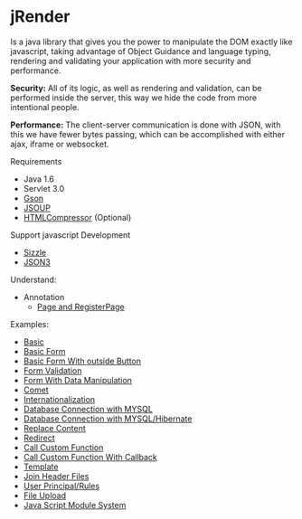 jRender
=========
Is a java library that gives you the power to manipulate the DOM exactly like javascript, taking advantage of Object Guidance and language typing, rendering and validating your application with more security and performance.

**Security:**
All of its logic, as well as rendering and validation, can be performed inside the server, this way we hide the code from more intentional people.

**Performance:**
The client-server communication is done with JSON, with this we have fewer bytes passing, which can be accomplished with either ajax, iframe or websocket.

Requirements
- Java 1.6
- Servlet 3.0
- [Gson](https://code.google.com/p/google-gson/)  
- [JSOUP](http://jsoup.org/)  
- [HTMLCompressor](https://code.google.com/p/htmlcompressor/) (Optional)  

Support javascript Development
- [Sizzle](http://sizzlejs.com/)  
- [JSON3](http://bestiejs.github.io/json3/)

Understand:  
- Annotation
	- [Page and RegisterPage](/understand/pageRegisterPage.md)  

Examples:  
- [Basic](/samples/basic.md)  
- [Basic Form ](/samples/formBasic.md)  
- [Basic Form With outside Button](/samples/formBasicWithOutsideButton.md)  
- [Form Validation](/samples/formValidation.md)  
- [Form With Data Manipulation](/samples/formWithManipulation.md)  
- [Comet](/samples/comet.md)  
- [Internationalization](/samples/internationalization.md)  
- [Database Connection with MYSQL](/samples/databaseConnection.md)  
- [Database Connection with MYSQL/Hibernate](/samples/customDatabaseConnectionHibernate.md)  
- [Replace Content](/samples/replaceContent.md)  
- [Redirect](/samples/redirect.md)  
- [Call Custom Function](/samples/callCustomFunction.md)  
- [Call Custom Function With Callback](/samples/callCustomFunctionWithCallbackFunction.md)  
- [Template](/samples/template.md)  
- [Join Header Files](/samples/joinHeaderFiles.md)  
- [User Principal/Rules](/samples/userPrincipalRules.md) 
- [File Upload](/samples/fileUpload.md)  
- [Java Script Module System](/samples/javaScriptModuleSystem.md)  
